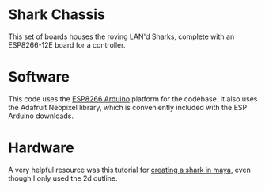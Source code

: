 # Shark Chassis
This set of boards houses the roving LAN'd Sharks, complete with an ESP8266-12E board for a controller. 


# Software
This code uses the [ESP8266 Arduino](https://github.com/esp8266/Arduino) platform for the codebase. It also uses the Adafruit Neopixel library, which is conveniently included with the ESP Arduino downloads.

# Hardware

A very helpful resource was this tutorial for [creating a shark in maya](http://cgi.tutsplus.com/tutorials/create-a-realistic-shark-in-maya-using-subdivision-surfaces-part-3--cg-31246), even though I only used the 2d outline. 